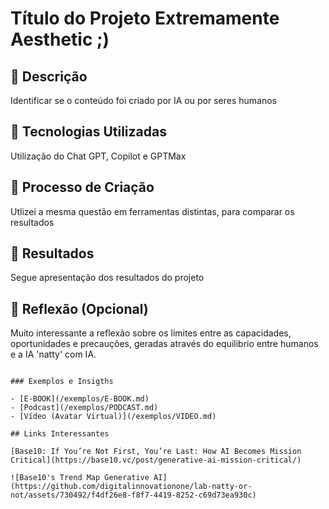 # Título do Projeto Extremamente Aesthetic ;)

## 📒 Descrição
Identificar se o conteúdo foi criado por IA ou por seres humanos

## 🤖 Tecnologias Utilizadas
Utilização do Chat GPT, Copilot e GPTMax

## 🧐 Processo de Criação
Utlizei a mesma questão em ferramentas distintas, para comparar os resultados

## 🚀 Resultados
Segue apresentação dos resultados do projeto

## 💭 Reflexão (Opcional)
Muito interessante a reflexão sobre os limites entre as capacidades, oportunidades e precauções, geradas através do equilibrio entre humanos e a IA  'natty' com IA.
```

### Exemplos e Insigths

- [E-BOOK](/exemplos/E-BOOK.md)
- [Podcast](/exemplos/PODCAST.md)
- [Vídeo (Avatar Virtual)](/exemplos/VIDEO.md)

## Links Interessantes

[Base10: If You’re Not First, You’re Last: How AI Becomes Mission Critical](https://base10.vc/post/generative-ai-mission-critical/)

![Base10's Trend Map Generative AI](https://github.com/digitalinnovationone/lab-natty-or-not/assets/730492/f4df26e8-f8f7-4419-8252-c69d73ea930c)
